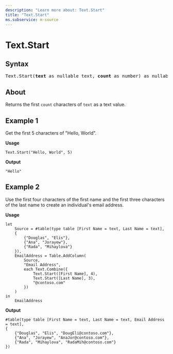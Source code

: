 ```yaml
---
description: "Learn more about: Text.Start"
title: "Text.Start"
ms.subservice: m-source
---
```

# Text.Start

## Syntax

<pre>
Text.Start(<b>text</b> as nullable text, <b>count</b> as number) as nullable text
</pre>
  
## About

Returns the first `count` characters of `text` as a text value.

## Example 1

Get the first 5 characters of "Hello, World".

**Usage**

```powerquery-m
Text.Start("Hello, World", 5)
```

**Output**

`"Hello"`

## Example 2

Use the first four characters of the first name and the first three characters of the last name to create an individual's email address.

**Usage**

```powerquery-m
let
    Source = #table(type table [First Name = text, Last Name = text],
    {
        {"Douglas", "Elis"},
        {"Ana", "Jorayew"},
        {"Rada", "Mihaylova"}
    }),
    EmailAddress = Table.AddColumn(
        Source,
        "Email Address", 
        each Text.Combine({
            Text.Start([First Name], 4),
            Text.Start([Last Name], 3),
            "@contoso.com"
        })
    )
in
    EmailAddress
```

**Output**

```powerquery-m
#table(type table [First Name = text, Last Name = text, Email Address = text],
{
    {"Douglas", "Elis", "DougEli@contoso.com"},
    {"Ana", "Jorayew", "AnaJor@contoso.com"},
    {"Rada", "Mihaylova", "RadaMih@contoso.com"}
})
```
